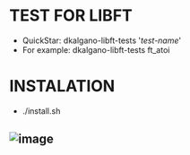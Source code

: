 # TEST FOR LIBFT
- QuickStar:  dkalgano-libft-tests '*test-name*'
- For example:  dkalgano-libft-tests ft_atoi
# INSTALATION
- ./install.sh
## ![image](https://github.com/user-attachments/assets/6e73e255-30f4-404a-81ce-f96f01a802fa)
